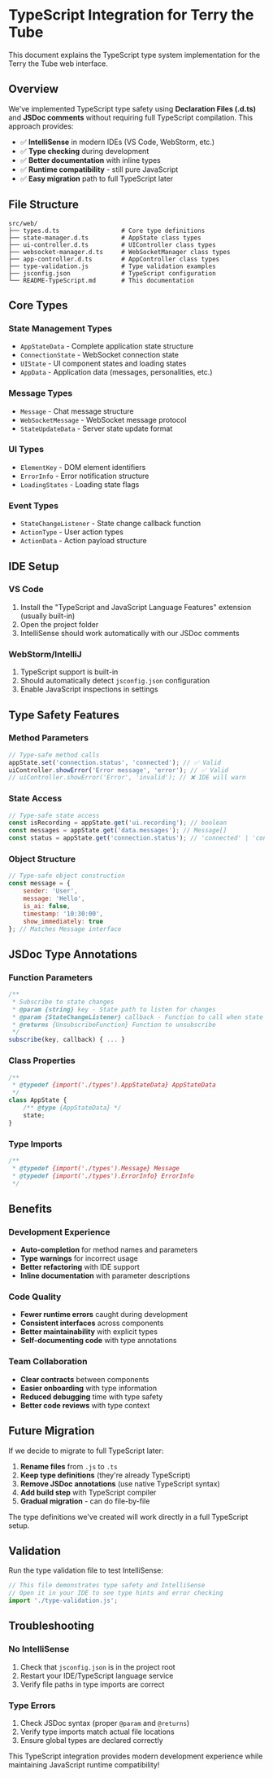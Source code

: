 # TypeScript Integration for Terry the Tube

This document explains the TypeScript type system implementation for the Terry the Tube web interface.

## Overview

We've implemented TypeScript type safety using **Declaration Files (.d.ts)** and **JSDoc comments** without requiring full TypeScript compilation. This approach provides:

- ✅ **IntelliSense** in modern IDEs (VS Code, WebStorm, etc.)
- ✅ **Type checking** during development
- ✅ **Better documentation** with inline types
- ✅ **Runtime compatibility** - still pure JavaScript
- ✅ **Easy migration** path to full TypeScript later

## File Structure

```
src/web/
├── types.d.ts                 # Core type definitions
├── state-manager.d.ts         # AppState class types
├── ui-controller.d.ts         # UIController class types  
├── websocket-manager.d.ts     # WebSocketManager class types
├── app-controller.d.ts        # AppController class types
├── type-validation.js         # Type validation examples
├── jsconfig.json              # TypeScript configuration
└── README-TypeScript.md       # This documentation
```

## Core Types

### State Management Types
- `AppStateData` - Complete application state structure
- `ConnectionState` - WebSocket connection state
- `UIState` - UI component states and loading states
- `AppData` - Application data (messages, personalities, etc.)

### Message Types
- `Message` - Chat message structure
- `WebSocketMessage` - WebSocket message protocol
- `StateUpdateData` - Server state update format

### UI Types
- `ElementKey` - DOM element identifiers
- `ErrorInfo` - Error notification structure
- `LoadingStates` - Loading state flags

### Event Types
- `StateChangeListener` - State change callback function
- `ActionType` - User action types
- `ActionData` - Action payload structure

## IDE Setup

### VS Code
1. Install the "TypeScript and JavaScript Language Features" extension (usually built-in)
2. Open the project folder
3. IntelliSense should work automatically with our JSDoc comments

### WebStorm/IntelliJ
1. TypeScript support is built-in
2. Should automatically detect `jsconfig.json` configuration
3. Enable JavaScript inspections in settings

## Type Safety Features

### Method Parameters
```javascript
// Type-safe method calls
appState.set('connection.status', 'connected'); // ✅ Valid
uiController.showError('Error message', 'error'); // ✅ Valid
// uiController.showError('Error', 'invalid'); // ❌ IDE will warn
```

### State Access
```javascript
// Type-safe state access
const isRecording = appState.get('ui.recording'); // boolean
const messages = appState.get('data.messages'); // Message[]
const status = appState.get('connection.status'); // 'connected' | 'connecting' | etc.
```

### Object Structure
```javascript
// Type-safe object construction
const message = {
    sender: 'User',
    message: 'Hello',
    is_ai: false,
    timestamp: '10:30:00',
    show_immediately: true
}; // Matches Message interface
```

## JSDoc Type Annotations

### Function Parameters
```javascript
/**
 * Subscribe to state changes
 * @param {string} key - State path to listen for changes
 * @param {StateChangeListener} callback - Function to call when state changes
 * @returns {UnsubscribeFunction} Function to unsubscribe
 */
subscribe(key, callback) { ... }
```

### Class Properties
```javascript
/**
 * @typedef {import('./types').AppStateData} AppStateData
 */
class AppState {
    /** @type {AppStateData} */
    state;
}
```

### Type Imports
```javascript
/**
 * @typedef {import('./types').Message} Message
 * @typedef {import('./types').ErrorInfo} ErrorInfo
 */
```

## Benefits

### Development Experience
- **Auto-completion** for method names and parameters
- **Type warnings** for incorrect usage
- **Better refactoring** with IDE support
- **Inline documentation** with parameter descriptions

### Code Quality
- **Fewer runtime errors** caught during development
- **Consistent interfaces** across components
- **Better maintainability** with explicit types
- **Self-documenting code** with type annotations

### Team Collaboration
- **Clear contracts** between components
- **Easier onboarding** with type information
- **Reduced debugging** time with type safety
- **Better code reviews** with type context

## Future Migration

If we decide to migrate to full TypeScript later:

1. **Rename files** from `.js` to `.ts`
2. **Keep type definitions** (they're already TypeScript)
3. **Remove JSDoc annotations** (use native TypeScript syntax)
4. **Add build step** with TypeScript compiler
5. **Gradual migration** - can do file-by-file

The type definitions we've created will work directly in a full TypeScript setup.

## Validation

Run the type validation file to test IntelliSense:
```javascript
// This file demonstrates type safety and IntelliSense
// Open it in your IDE to see type hints and error checking
import './type-validation.js';
```

## Troubleshooting

### No IntelliSense
1. Check that `jsconfig.json` is in the project root
2. Restart your IDE/TypeScript language service
3. Verify file paths in type imports are correct

### Type Errors
1. Check JSDoc syntax (proper `@param` and `@returns`)
2. Verify type imports match actual file locations
3. Ensure global types are declared correctly

This TypeScript integration provides modern development experience while maintaining JavaScript runtime compatibility!